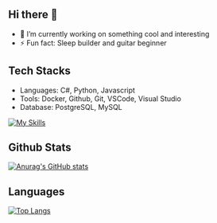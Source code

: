 ## Hi there 👋
- 🔭 I’m currently working on something cool and interesting 
- ⚡ Fun fact: Sleep builder and guitar beginner
## Tech Stacks
- Languages: C#, Python, Javascript
- Tools: Docker, Github, Git, VSCode, Visual Studio
- Database: PostgreSQL, MySQL

[![My Skills](https://skillicons.dev/icons?i=js,html,css,cs,docker,python,github,react,visualstudio,vscode,postgres,dotnet)](https://skillicons.dev)

## Github Stats
[![Anurag's GitHub stats](https://github-readme-stats.vercel.app/api?username=Wyden13&theme=tokyonight)](https://github.com/Wyden13/github-readme-stats)
## Languages
[![Top Langs](https://github-readme-stats.vercel.app/api/top-langs/?username=Wyden13&theme=tokyonight)](https://github.com/Wyden13/github-readme-stats)

<!--
**Wyden13/Wyden13** is a ✨ _special_ ✨ repository because its `README.md` (this file) appears on your GitHub profile.

Here are some ideas to get you started:

- 🔭 I’m currently working on ...
- 🌱 I’m currently learning ...
- 🌱 I’m currently learning Software Development
- 👯 I’m looking to collaborate on ...
- 🤔 I’m looking for help with ...
- 💬 Ask me about ...
- 📫 How to reach me: ...
- 😄 Pronouns: ...
- ⚡ Fun fact: ...
-->
